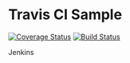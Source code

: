 # Travis CI Sample

[![Coverage Status](https://coveralls.io/repos/github/kpritam/travis-ci-sample/badge.svg?branch=master)](https://coveralls.io/github/kpritam/travis-ci-sample?branch=master)  [![Build Status](https://travis-ci.org/kpritam/travis-ci-sample.svg?branch=master)](https://travis-ci.org/kpritam/travis-ci-sample)

Jenkins